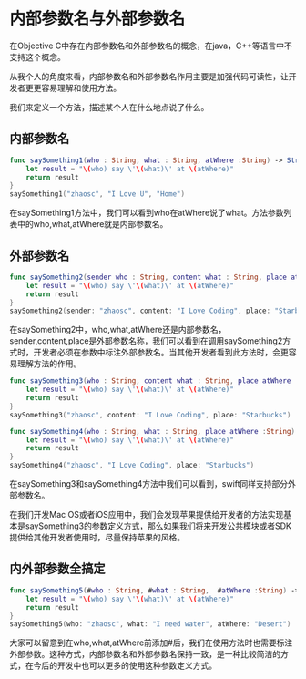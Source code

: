 # 内部参数名与外部参数名

在Objective C中存在内部参数名和外部参数名的概念，在java，C++等语言中不支持这个概念。

从我个人的角度来看，内部参数名和外部参数名作用主要是加强代码可读性，让开发者更更容易理解和使用方法。

我们来定义一个方法，描述某个人在什么地点说了什么。

## 内部参数名

``` swift
func saySomething1(who : String, what : String, atWhere :String) -> String {
    let result = "\(who) say \'\(what)\' at \(atWhere)"
    return result
}
saySomething1("zhaosc", "I Love U", "Home")
```

在saySomething1方法中，我们可以看到who在atWhere说了what。方法参数列表中的who,what,atWhere就是内部参数名。

## 外部参数名

``` swift
func saySomething2(sender who : String, content what : String, place atWhere :String) -> String {
    let result = "\(who) say \'\(what)\' at \(atWhere)"
    return result
}
saySomething2(sender: "zhaosc", content: "I Love Coding", place: "Starbucks")
```

在saySomething2中，who,what,atWhere还是内部参数名，sender,content,place是外部参数名称，我们可以看到在调用saySomething2方式时，开发者必须在参数中标注外部参数名。当其他开发者看到此方法时，会更容易理解方法的作用。

``` swift
func saySomething3(who : String, content what : String, place atWhere :String) -> String {
    let result = "\(who) say \'\(what)\' at \(atWhere)"
    return result
}
saySomething3("zhaosc", content: "I Love Coding", place: "Starbucks")

func saySomething4(who : String, what : String, place atWhere :String) -> String {
    let result = "\(who) say \'\(what)\' at \(atWhere)"
    return result
}
saySomething4("zhaosc", "I Love Coding", place: "Starbucks")

```

在saySomething3和saySomething4方法中我们可以看到，swift同样支持部分外部参数名。

在我们开发Mac OS或者iOS应用中，我们会发现苹果提供给开发者的方法实现基本是saySomething3的参数定义方式，那么如果我们将来开发公共模块或者SDK提供给其他开发者使用时，尽量保持苹果的风格。



## 内外部参数全搞定

``` swift
func saySomething5(#who : String, #what : String,  #atWhere :String) -> String {
    let result = "\(who) say \'\(what)\' at \(atWhere)"
    return result
}
saySomething5(who: "zhaosc", what: "I need water", atWhere: "Desert")
```

大家可以留意到在who,what,atWhere前添加#后，我们在使用方法时也需要标注外部参数。这种方式，内部参数名和外部参数名保持一致，是一种比较简洁的方式，在今后的开发中也可以更多的使用这种参数定义方式。